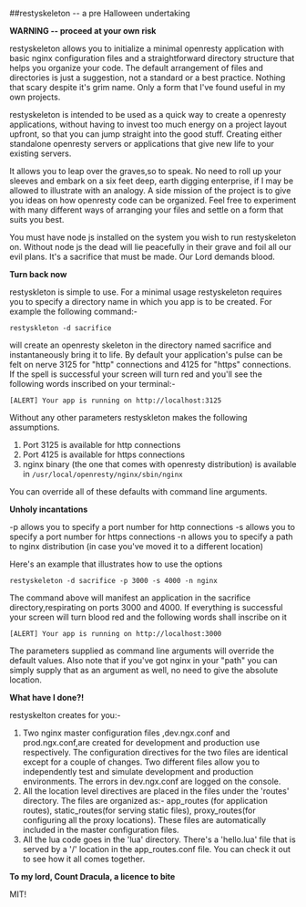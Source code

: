 ##restyskeleton -- a pre Halloween undertaking 

**WARNING -- proceed at your own risk**

restyskeleton allows you to initialize a minimal openresty application with basic nginx configuration files and a straightforward directory structure that helps you organize your code. The default arrangement of files and directories is just a suggestion, not a standard or a best practice. Nothing that scary despite it's grim name. Only a form that I've found useful in my own projects.

restyskeleton is intended to be used as a quick way to create a openresty applications, without having to invest too much energy on a project layout upfront, so that you can jump straight into the good stuff. Creating either standalone openresty servers or applications that give new life to your existing servers. 

It allows you to leap over the graves,so to speak. No need to roll up your sleeves and embark on a six feet deep, earth digging enterprise, if I may be allowed to illustrate with an analogy. A side mission of the project is to give you ideas on how openresty code can be organized. Feel free to experiment with many different ways of arranging your files and settle on a form that suits you best. 

You must have node js installed on the system you wish to run restyskeleton on. Without node js the dead will lie peacefully in their grave and foil all our evil plans. It's a sacrifice that must be made. Our Lord demands blood.  

**Turn back now**

restyskleton is simple to use. For a minimal usage restyskeleton requires you to specify a directory name in which you app is to be created. For example the following command:- 

```
restyskleton -d sacrifice

```
will create an openresty skeleton in the directory named sacrifice and instantaneously bring it to life. By default your application's pulse can be felt on nerve 3125 for "http" connections and 4125 for "https" connections. If the spell is successful your screen will turn red and you'll see the following words inscribed on your terminal:-

```
[ALERT] Your app is running on http://localhost:3125

```

Without any other parameters restyskleton makes the following assumptions.

1. Port 3125 is available for http connections
2. Port 4125 is available for https connections
3. nginx binary (the one that comes with openresty distribution) is available in
`/usr/local/openresty/nginx/sbin/nginx`

You can override all of these defaults with command line arguments. 


**Unholy incantations**

-p allows you to specify a port number for http connections
-s allows you to specify a port number for https connections
-n allows you to specify a path to nginx distribution (in case you've moved it to a different location)

Here's an example that illustrates how to use the options

```
restyskeleton -d sacrifice -p 3000 -s 4000 -n nginx

```
The command above will manifest an application in the sacrifice directory,respirating on ports 3000 and 4000.
If everything is successful your screen will turn blood red and the following words shall inscribe on it

```
[ALERT] Your app is running on http://localhost:3000

```
The parameters supplied as command line arguments will override the default values. Also note that if you've got nginx in your "path" you can simply supply that as an argument as well, no need to give the absolute location.  

**What have I done?!**

restyskelton creates for you:-

1. Two nginx master configuration files ,dev.ngx.conf and prod.ngx.conf,are created for development and production use respectively. The configuration directives for the two files are identical except for a couple of changes. Two different files allow you to independently test and simulate development and production environments. The errors in dev.ngx.conf are logged on the console.
2. All the location level directives are placed in the files under the 'routes' directory. The files are organized as:-   app_routes (for application routes), static_routes(for serving static files), proxy_routes(for configuring all the proxy locations). These files are automatically included in the master configuration files. 
3. All the lua code goes in the 'lua' directory. There's a 'hello.lua' file that is served by a '/' location in the app_routes.conf file. You can check it out to see how it all comes together.  

**To my lord, Count Dracula, a licence to bite**

MIT!
